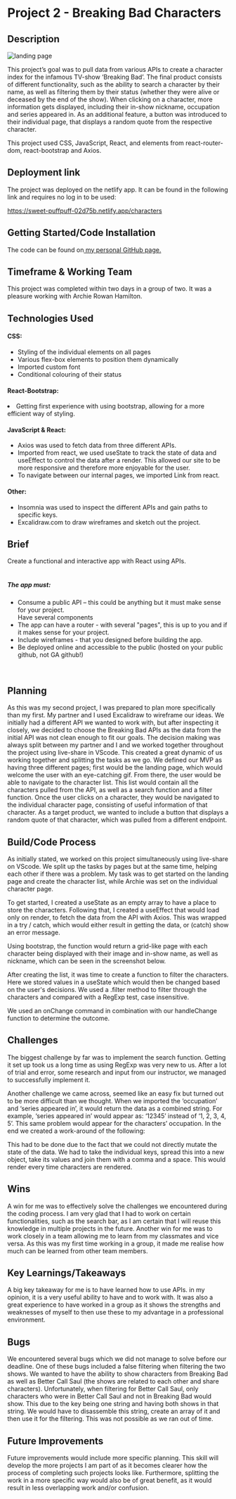 # Project 2 - Breaking Bad Characters


<h2>Description</h2>

<img src="/src/images/readMe-images/landing.png" alt="landing page" title="Landing Page">

This project’s goal was to pull data from various APIs to create a character index for the infamous TV-show ‘Breaking Bad’. The final product consists of different functionality, such as the ability to search a character by their name, as well as filtering them by their status (whether they were alive or deceased by the end of the show). When clicking on a character, more information gets displayed, including their in-show nickname, occupation and series appeared in. As an additional feature, a button was introduced to their individual page, that displays a random quote from the respective character.

This project used CSS, JavaScript, React, and elements from react-router-dom, react-bootstrap and Axios.



<h2>Deployment link</h2>

The project was deployed on the netlify app. It can be found in the following link and requires no log in to be used:

https://sweet-puffpuff-02d75b.netlify.app/characters



<h2>Getting Started/Code Installation</h2>

The code can be found on<a href="https://github.com/a-ullmann/breaking-bad"> my personal GitHub page.</a>




<h2>Timeframe & Working Team</h2>

This project was completed within two days in a group of two. It was a pleasure working with Archie Rowan Hamilton. 



<h2>Technologies Used</h2>

<h4>CSS:</h4>
<ul>
  <li>Styling of the individual elements on all pages</li>
  <li>Various flex-box elements to position them dynamically</li>
  <li>Imported custom font</li>
  <li>Conditional colouring of their status</li>
</ul>

<h4>React-Bootstrap:</h4>
<li>Getting first experience with using bootstrap, allowing for a more efficient way of styling. </li>


<h4>JavaScript & React:</h4>
<ul>
  <li>Axios was used to fetch data from three different APIs.</li>
  <li>Imported from react, we used useState to track the state of data and useEffect to control the data after a render. This allowed our site to be more responsive and therefore more enjoyable for the user. </li>
  <li>To navigate between our internal pages, we imported Link from react.</li>
</ul>

<h4>Other:</h4>
<ul>
  <li>Insomnia was used to inspect the different APIs and gain paths to specific keys.</li>
  <li>Excalidraw.com to draw wireframes and sketch out the project.</li>
</ul>



<h2>Brief</h2>

Create a functional and interactive app with React using APIs. </br>
​
<h5>The app must:​</h5>
<ul>
  <li>Consume a public API – this could be anything but it must make sense for your project.</br>
  Have several components</br></li>
  <li>The app can have a router - with several "pages", this is up to you and if it makes sense for your project.</br></li>
  <li>Include wireframes - that you designed before building the app.</br></li>
  <li>Be deployed online and accessible to the public (hosted on your public github, not GA github!)</br></li>
</ul>
​​


<h2>Planning</h2>

As this was my second project, I was prepared to plan more specifically than my first. My partner and I used Excalidraw to wireframe our ideas. We initially had a different API we wanted to work with, but after inspecting it closely, we decided to choose the Breaking Bad APIs as the data from the initial API was not clean enough to fit our goals. The decision making was always split between my partner and I and we worked together throughout the project using live-share in VScode. This created a great dynamic of us working together and splitting the tasks as we go. We defined our MVP as having three different pages; first would be the landing page, which would welcome the user with an eye-catching gif. From there, the user would be able to navigate to the character list. This list would contain all the characters pulled from the API, as well as a search function and a filter function. Once the user clicks on a character, they would be navigated to the individual character page, consisting of useful information of that character. As a target product, we wanted to include a button that displays a random quote of that character, which was pulled from a different endpoint. 



<h2>Build/Code Process</h2>

As initially stated, we worked on this project simultaneously using live-share on VScode. We split up the tasks by pages but at the same time, helping each other if there was a problem. My task was to get started on the landing page and create the character list, while Archie was set on the individual character page. 

To get started, I created a useState as an empty array to have a place to store the characters. Following that, I created a useEffect that would load only on render, to fetch the data from the API with Axios. This was wrapped in a try / catch, which would either result in getting the data, or (catch) show an error message.


Using bootstrap, the function would return a grid-like page with each character being displayed with their image and in-show name, as well as nickname, which can be seen in the screenshot below.


After creating the list, it was time to create a function to filter the characters. Here we stored values in a useState which would then be changed based on the user's decisions. We used a .filter method to filter through the characters and compared with a RegExp test, case insensitive. 




We used an onChange command in combination with our handleChange function to determine the outcome. 



<h2>Challenges</h2>

The biggest challenge by far was to implement the search function. Getting it set up took us a long time as using RegExp was very new to us. After a lot of trial and error, some research and input from our instructor, we managed to successfully implement it. 

Another challenge we came across, seemed like an easy fix but turned out to be more difficult than we thought. When we imported the ‘occupation’ and ‘series appeared in’, it would return the data as a combined string. For example, ‘series appeared in’ would appear as: ‘12345’ instead of ‘1, 2, 3, 4, 5’. This same problem would appear for the characters’ occupation.  In the end we created a work-around of the following: 

This had to be done due to the fact that we could not directly mutate the state of the data. We had to take the individual keys, spread this into a new object, take its values and join them with a comma and a space. This would render every time characters are rendered. 



<h2>Wins</h2>

A win for me was to effectively solve the challenges we encountered during the coding process. I am very glad that I had to work on certain functionalities, such as the search bar, as I am certain that I will reuse this knowledge in multiple projects in the future. Another win for me was to work closely in a team allowing me to learn from my classmates and vice versa. As this was my first time working in a group, it made me realise how much can be learned from other team members. 



<h2>Key Learnings/Takeaways</h2>

A big key takeaway for me is to have learned how to use APIs. in my opinion, it is a very useful ability to have and to work with. It was also a great experience to have worked in a group as it shows the strengths and weaknesses of myself to then use these to my advantage in a professional environment. 



<h2>Bugs</h2>

We encountered several bugs which we did not manage to solve before our deadline. One of these bugs included a false filtering when filtering the two shows. We wanted to have the ability to show characters from Breaking Bad as well as Better Call Saul (the shows are related to each other and share characters). Unfortunately, when filtering for Better Call Saul, only characters who were in Better Call Saul and not in Breaking Bad would show. This due to the key being one string and having both shows in that string. We would have to disassemble this string, create an array of it and then use it for the filtering. This was not possible as we ran out of time. 



<h2>Future Improvements</h2>

Future improvements would include more specific planning. This skill will develop the more projects I am part of as it becomes clearer how the process of completing such projects looks like. Furthermore, splitting the work in a more specific way would also be of great benefit, as it would result in less overlapping work and/or confusion. 



